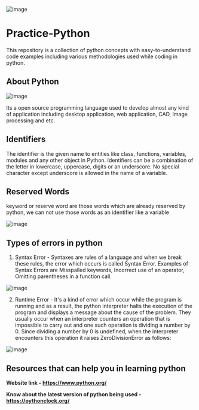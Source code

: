 ![image](https://user-images.githubusercontent.com/60937657/207010052-6ceee59d-12ab-4a34-af33-e05cfa70c6ed.png)

# Practice-Python

This repository is a collection of python concepts with easy-to-understand code examples including various methodologies used while coding in python.

## About Python 

![image](https://user-images.githubusercontent.com/60937657/207038018-10191d37-8c5c-4000-aa8b-780353b37164.png)

Its a open source programming language used to develop almost any kind of application including desktop application, web application, CAD, Image processing and etc. 

## Identifiers
The identifier is the given name to entities like class, functions, variables, modules and any other object in Python. Identifiers can be a combination of the letter in lowercase, uppercase, digits or an underscore. No special character except underscore is allowed in the name of a variable. 

## Reserved Words 
keyword or reserve word are those words which are already reserved by python, we can not use those words as an identifier like a variable

![image](https://user-images.githubusercontent.com/60937657/208255623-046ddd75-7cf6-46cf-846d-d83faa88bd30.png)

## Types of errors in python

1. Syntax Error - Syntaxes are rules of a language and when we break these rules, the error which occurs is called Syntax Error. Examples of Syntax Errors are Misspalled keywords, Incorrect use of an operator, Omitting parentheses in a     function call. 

![image](https://user-images.githubusercontent.com/60937657/208093400-140d0fca-ac08-446a-b25f-e4950bdd685a.png)

2. Runtime Error - It's a kind of error which occur while the program is running and as a result, the python interpreter halts the execution of the program and displays a message about the cause of the problem. They usually occur when an interpreter counters an operation that is impossible to carry out and one such operation is dividing a number by 0. Since dividing a number by 0 is undefined, when the interpreter encounters this operation it raises ZeroDivisionError as follows:

![image](https://user-images.githubusercontent.com/60937657/208094524-bb6e5afc-dc37-4b7c-8d61-43153a0be1a3.png)

## Resources that can help you in learning python

**Website link -  https://www.python.org/**

**Know about the latest version of python being used -  https://pythonclock.org/**






